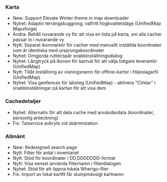 ### Karta
- New: Support Elevate Winter theme in map downloader
- Nyhet: Adaptiv terrängskuggning, valfritt högkvalitetsläge (UnifiedMap Mapsforge)
- Ändra: Behåll nuvarande vy för att visa en lista på karta, om alla cacher passar in i nuvarande vy
- Nytt: Separat ikonmarkör för cacher med manuellt inställda koordinater som är identiska med ursprungskoordinater
- Nyhet: Omgjorda rutter/spår snabbinställningsdialog
- Nyhet: Långtryck på ikonen för kartval för att välja tidigare leverantör (UnifiedMap)
- Nytt: Tillåt inställning av visningsnamn för offline-kartor i följeslagarfil (UnifiedMap)
- Nyhet: Visa geofences för labsteg (UnifiedMap) - aktivera "Cirklar" i snabbinställningar på kartan för att visa dem

### Cachedetaljer
- Nyhet: Alternativ för att dela cache med användardata (koordinater, personlig anteckning)
- Fix: Talservice avbryts vid skärmrotation

### Allmänt
- New: Redesigned search page
- Nytt: Filter för antal i inventariet
- Nytt: Stöd för koordinater i DD,DDDDDDD-format
- Nytt: Visa senast använda filternamn i filterdialogen
- Nyhet: Stöd för att öppna lokala Wherigo-filer
- Fix: Import av lokal kartfil får slumpmässigt kartnamn
